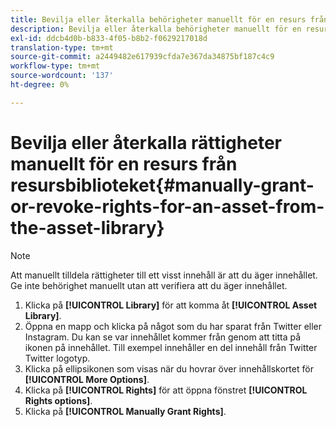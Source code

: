 ```yaml
---
title: Bevilja eller återkalla behörigheter manuellt för en resurs från resursbiblioteket
description: Bevilja eller återkalla behörigheter manuellt för en resurs från resursbiblioteket
exl-id: ddcb4d0b-b833-4f05-b8b2-f0629217018d
translation-type: tm+mt
source-git-commit: a2449482e617939cfda7e367da34875bf187c4c9
workflow-type: tm+mt
source-wordcount: '137'
ht-degree: 0%

---
```


# Bevilja eller återkalla rättigheter manuellt för en resurs från resursbiblioteket{#manually-grant-or-revoke-rights-for-an-asset-from-the-asset-library}

>[!NOTE]
>
>Att manuellt tilldela rättigheter till ett visst innehåll är att du äger innehållet. Ge inte behörighet manuellt utan att verifiera att du äger innehållet.

1. Klicka på **[!UICONTROL Library]** för att komma åt **[!UICONTROL Asset Library]**.
1. Öppna en mapp och klicka på något som du har sparat från Twitter eller Instagram. Du kan se var innehållet kommer från genom att titta på ikonen på innehållet. Till exempel innehåller en del innehåll från Twitter Twitter logotyp.
1. Klicka på ellipsikonen som visas när du hovrar över innehållskortet för **[!UICONTROL More Options]**.
1. Klicka på **[!UICONTROL Rights]** för att öppna fönstret **[!UICONTROL Rights options]**.
1. Klicka på **[!UICONTROL Manually Grant Rights]**.
